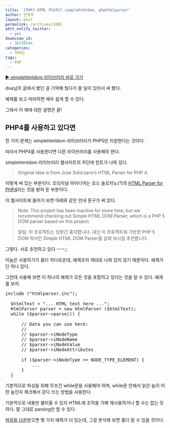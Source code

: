 ```yaml
---
title: '[PHP] HTML 파싱하기 simplehtmldom, phphtmlparser'
author: 안형우
layout: post
permalink: /archives/1085
aktt_notify_twitter:
  - yes
daumview_id:
  - 36749544
categories:
  - 서버단
tags:
  - PHP
---
```

[▶ simplehtmldom 라이브러리 바로 가기][1]

doa님의 글에서 봤던 걸 기억해 뒀다가 쓸 일이 있어서 써 봤다.

예제를 보고 따라하면 매우 쉽게 할 수 있다.

그래서 이 예에 대한 설명은 끝!

## PHP4를 사용하고 있다면

한 가지 문제는 simplehtmldom 라이브러리가 PHP5만 지원한다는 것이다.

따라서 PHP4를 사용한다면 다른 라이브러리를 사용해야 한다.

simplehtmldom 라이브러리 웹사이트의 하단에 힌트가 나와 있다.

> Original idea is from Jose Solorzano&#8217;s HTML Parser for PHP 4.

이렇게 써 있는 부분이다. 오리지널 아이디어는 조스 솔로자노(?)의 [HTML Parser for PHP4][2]라는 것을 밝혀 둔 부분이다.

이 웹사이트에 들어가 보면 아래와 같은 안내 문구가 써 있다.

> Note: This project has been inactive for some time, but we recommend checking out Simple HTML DOM Parser, which is a PHP 5 DOM parser based on this project.
> 
> 알림: 이 프로젝트는 당분간 중지합니다. 대신 이 프로젝트에 기반한 PHP 5 DOM 파서인 Simple HTML DOM Parser를 살펴 보시길 추천합니다.

그렇다. 서로 추천하고 있다 ㅡㅡ;;

이놈은 사용하기가 좀더 까다로운데, 예제조차 제대로 나와 있지 않기 때문이다. 예제가 단 하나 있다.

그런데 사용해 보면 이 하나의 예제가 모든 것을 포함하고 있다는 것을 알 수 있다. 예제를 보자.

<pre class="brush:php">include ("htmlparser.inc");

  $htmlText = "... HTML text here ...";
  HtmlParser parser = new HtmlParser ($htmlText);
  while ($parser-&gt;parse()) {

      // Data you can use here:
      //
      // $parser-&gt;iNodeType
      // $parser-&gt;iNodeName
      // $parser-&gt;iNodeValue
      // $parser-&gt;iNodeAttributes     

      if ($parser-&gt;iNodeType == NODE_TYPE_ELEMENT) {
          ...
      }
  }</pre>

기본적으로 파싱을 위해 무조건 while문을 사용해야 하며, while문 안에서 읽은 놈이 어떤 놈인지 체크해서 갖다 쓰는 방법을 사용한다.

기본적으로 내용만 불러올 수 있지 HTML에 조작을 가해 재사용하거나 할 수는 없는 듯하다. 말 그대로 parsing만 할 수 있다.

[파일을 다운][3]받으면 몇 가지 예제가 더 있는데, 그걸 분석해 보면 좀더 알 수 있을 것이다.

&nbsp;

 [1]: http://simplehtmldom.sourceforge.net/
 [2]: http://php-html.sourceforge.net/
 [3]: http://sourceforge.net/projects/php-html/files/